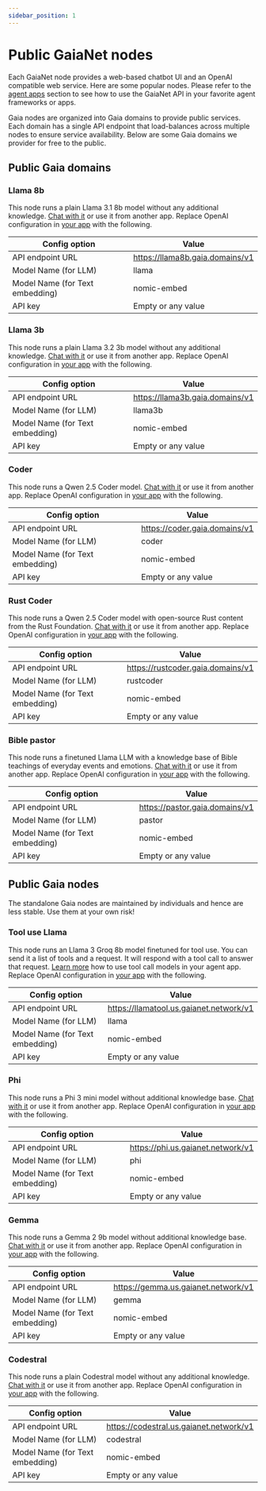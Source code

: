 ```yaml
---
sidebar_position: 1
---
```


# Public GaiaNet nodes

Each GaiaNet node provides a web-based chatbot UI and an OpenAI compatible web service.
Here are some popular nodes. Please refer to the [agent apps](apps/intro) section to see how
to use the GaiaNet API in your favorite agent frameworks or apps.

Gaia nodes are organized into Gaia domains to provide public services. Each domain has a single
API endpoint that load-balances across multiple nodes to ensure service availability. Below are some
Gaia domains we provider for free to the public.

## Public Gaia domains

### Llama 8b

This node runs a plain Llama 3.1 8b model without any additional knowledge. 
[Chat with it](https://llama8b.gaia.domains/chatbot-ui/index.html) or use it from another app. Replace OpenAI configuration in [your app](apps/intro) with the following.

|Config option | Value |
|-----|--------|
| API endpoint URL | https://llama8b.gaia.domains/v1 |
| Model Name (for LLM) | llama |
| Model Name (for Text embedding) | nomic-embed |
| API key | Empty or any value |

### Llama 3b

This node runs a plain Llama 3.2 3b model without any additional knowledge.
[Chat with it](https://llama3b.gaia.domains/chatbot-ui/index.html) or use it from another app. Replace OpenAI configuration in [your app](apps/intro) with the following.

|Config option | Value |
|-----|--------|
| API endpoint URL | https://llama3b.gaia.domains/v1 |
| Model Name (for LLM) | llama3b |
| Model Name (for Text embedding) | nomic-embed |
| API key | Empty or any value |

### Coder

This node runs a Qwen 2.5 Coder model.
[Chat with it](https://coder.gaia.domains/chatbot-ui/index.html) or use it from another app. Replace OpenAI configuration in [your app](apps/intro) with the following.

|Config option | Value |
|-----|--------|
| API endpoint URL | https://coder.gaia.domains/v1 |
| Model Name (for LLM) | coder |
| Model Name (for Text embedding) | nomic-embed |
| API key | Empty or any value |

### Rust Coder

This node runs a Qwen 2.5 Coder model with open-source Rust content from the Rust Foundation.
[Chat with it](https://rustcoder.gaia.domains/chatbot-ui/index.html) or use it from another app. Replace OpenAI configuration in [your app](apps/intro) with the following.

|Config option | Value |
|-----|--------|
| API endpoint URL | https://rustcoder.gaia.domains/v1 |
| Model Name (for LLM) | rustcoder |
| Model Name (for Text embedding) | nomic-embed |
| API key | Empty or any value |

### Bible pastor

This node runs a finetuned Llama LLM with a knowledge base of Bible teachings of everyday events and emotions.
[Chat with it](https://pastor.gaia.domains/chatbot-ui/index.html) or use it from another app. Replace OpenAI configuration in [your app](apps/intro) with the following.

|Config option | Value |
|-----|--------|
| API endpoint URL | https://pastor.gaia.domains/v1 |
| Model Name (for LLM) | pastor |
| Model Name (for Text embedding) | nomic-embed |
| API key | Empty or any value |

## Public Gaia nodes

The standalone Gaia nodes are maintained by individuals and hence are less stable. Use them at your own risk!

### Tool use Llama

This node runs an Llama 3 Groq 8b model finetuned for tool use. 
You can send it a list of tools and a request. It will respond with a tool call to answer that request.
[Learn more](../tutorial/tool-call.md) how to use tool call models in your agent app.
Replace OpenAI configuration in [your app](apps/intro) with the following.

|Config option | Value |
|-----|--------|
| API endpoint URL | https://llamatool.us.gaianet.network/v1 |
| Model Name (for LLM) | llama |
| Model Name (for Text embedding) | nomic-embed |
| API key | Empty or any value |

### Phi

This node runs a Phi 3 mini model without additional knowledge base. 
[Chat with it](https://phi.us.gaianet.network/) or use it from another app. Replace OpenAI configuration in [your app](apps/intro) with the following.

|Config option | Value |
|-----|--------|
| API endpoint URL | https://phi.us.gaianet.network/v1 |
| Model Name (for LLM) | phi |
| Model Name (for Text embedding) | nomic-embed |
| API key | Empty or any value |

### Gemma

This node runs a Gemma 2 9b model without additional knowledge base. 
[Chat with it](https://gemma.us.gaianet.network/) or use it from another app. Replace OpenAI configuration in [your app](apps/intro) with the following.

|Config option | Value |
|-----|--------|
| API endpoint URL | https://gemma.us.gaianet.network/v1 |
| Model Name (for LLM) | gemma |
| Model Name (for Text embedding) | nomic-embed |
| API key | Empty or any value |

### Codestral

This node runs a plain Codestral model without any additional knowledge. 
[Chat with it](https://codestral.us.gaianet.network/) or use it from another app. Replace OpenAI configuration in [your app](apps/intro) with the following.

|Config option | Value |
|-----|--------|
| API endpoint URL | https://codestral.us.gaianet.network/v1 |
| Model Name (for LLM) | codestral |
| Model Name (for Text embedding) | nomic-embed |
| API key | Empty or any value |

